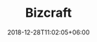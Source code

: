 ---
title: "Bizcraft"
date: 2018-12-28T11:02:05+06:00 
premium: true
# type don't remove or customize
type : "docs"
---